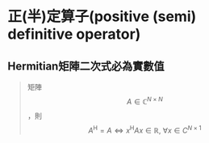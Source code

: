 # 正\(半\)定算子\(positive \(semi\) definitive operator\)

## Hermitian矩陣二次式必為實數值

> 矩陣$$A \in \mathbb{C}^{N \times N}$$，則$$A^{\mathrm{H}}=A \Leftrightarrow x^{\mathrm{H}}Ax \in \mathbb{R}, ~\forall x \in C^{N \times 1}$$

